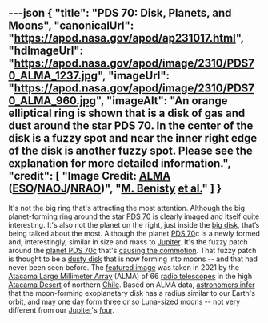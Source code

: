 ---json
{
  "title": "PDS 70: Disk, Planets, and Moons",
  "canonicalUrl": "https://apod.nasa.gov/apod/ap231017.html",
  "hdImageUrl": "https://apod.nasa.gov/apod/image/2310/PDS70_ALMA_1237.jpg",
  "imageUrl": "https://apod.nasa.gov/apod/image/2310/PDS70_ALMA_960.jpg",
  "imageAlt": "An orange elliptical ring is shown that is a disk of gas and dust around the star PDS 70. In the center of the disk is a fuzzy spot and near the inner right edge of the disk is another fuzzy spot. Please see the explanation for more detailed information.",
  "credit": [
    "Image Credit: [ALMA](https://www.eso.org/public/teles-instr/alma/) ([ESO](https://www.eso.org/public/)/[NAOJ](https://www.nao.ac.jp/en/)/[NRAO](https://public.nrao.edu/))",
    "[M. Benisty](https://sites.google.com/view/mbenisty) [et al.](https://ui.adsabs.harvard.edu/abs/2021ApJ...916L...2B/abstract)"
  ]
}
---

It's not the big ring that's attracting the most attention. Although the big planet-forming ring around the star [PDS 70](https://youtu.be/Cslrr2koNvU) is clearly imaged and itself quite interesting. It's also not the planet on the right, just inside the [big disk](https://apod.nasa.gov/apod/ap041019.html), that’s being talked about the most. Although the planet [PDS 70](https://en.wikipedia.org/wiki/PDS_70)c is a newly formed and, interestingly, similar in size and mass to [Jupiter](https://apod.nasa.gov/apod/ap190908.html). It's the fuzzy patch around the [planet PDS 70c](https://exoplanets.nasa.gov/exoplanet-catalog/7414/pds-70-c/) that's [causing the commotion](https://static.boredpanda.com/blog/wp-content/uploads/2014/09/animals-looking-through-the-window-201.jpg). That fuzzy patch is thought to be a [dusty disk](https://www.eso.org/public/news/eso2111/) that is now forming into moons -- and that had never been seen before. The [featured image](https://www.eso.org/public/images/eso2111b/) was taken in 2021 by the [Atacama Large Millimeter Array](https://en.wikipedia.org/wiki/Atacama_Large_Millimeter_Array) (ALMA) of 66 [radio telescopes](https://apod.nasa.gov/apod/ap140526.html) in the high [Atacama Desert](https://youtu.be/o5JfmFSBDgE) of northern [Chile](https://en.wikipedia.org/wiki/Chile). Based on ALMA data, [astronomers infer](https://ui.adsabs.harvard.edu/abs/2021ApJ...916L...2B/abstract) that the moon-forming exoplanetary disk has a radius similar to our Earth's orbit, and may one day form three or so [Luna](https://en.wiktionary.org/wiki/Luna#Proper_noun)\-sized moons -- not very different from our [Jupiter](https://science.nasa.gov/jupiter/)'s [four](https://www.jpl.nasa.gov/images/the-galilean-satellites).
